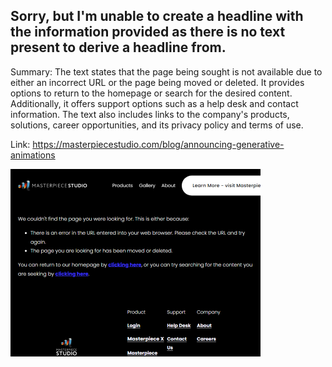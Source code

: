 ## Sorry, but I'm unable to create a headline with the information provided as there is no text present to derive a headline from.
Summary: The text states that the page being sought is not available due to either an incorrect URL or the page being moved or deleted. It provides options to return to the homepage or search for the desired content. Additionally, it offers support options such as a help desk and contact information. The text also includes links to the company's products, solutions, career opportunities, and its privacy policy and terms of use.

Link: https://masterpiecestudio.com/blog/announcing-generative-animations

<img src="/img/72f9e644-9cf4-44d7-ae32-add57f4bba62.png" width="400" />
<br/><br/>
